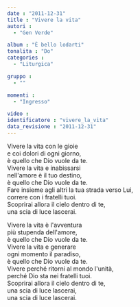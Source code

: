 ```yaml
---
date : "2011-12-31"
title : "Vivere la vita"
autori : 
  - "Gen Verde"

album : "È bello lodarti"
tonalita : "Do"
categories : 
  - "Liturgica"

gruppo : 
  - ""

momenti : 
  - "Ingresso"

video : 
identificatore : "vivere_la_vita"
data_revisione : "2011-12-31"
---
```

  
  
Vivere la vita con le gioie   
e coi dolori di ogni giorno,   
è quello che Dio vuole da te.   
Vivere la vita e inabissarsi   
nell'amore è il tuo destino,   
è quello che Dio vuole da te.  
Fare insieme agli altri la tua strada verso Lui,  
correre con i fratelli tuoi.  
Scoprirai allora il cielo dentro di te,  
una scia di luce lascerai.  
  
  
Vivere la vita è l'avventura   
più stupenda dell'amore,    
è quello che Dio vuole da te.   
Vivere la vita e generare   
ogni momento il paradiso,    
è quello che Dio vuole da te.  
Vivere perché ritorni al mondo l'unità,  
perché Dio sta nei fratelli tuoi.  
Scoprirai allora il cielo dentro di te,  
una scia di luce lascerai,  
una scia di luce lascerai.  
  
  
  
